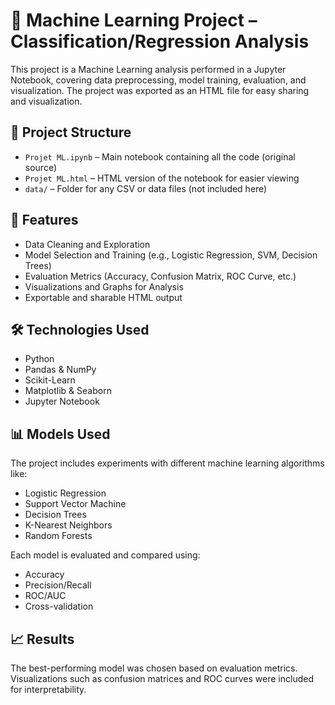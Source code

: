# 🧠 Machine Learning Project – Classification/Regression Analysis

This project is a Machine Learning analysis performed in a Jupyter Notebook, covering data preprocessing, model training, evaluation, and visualization. The project was exported as an HTML file for easy sharing and visualization.

## 📁 Project Structure

- `Projet ML.ipynb` – Main notebook containing all the code (original source)
- `Projet ML.html` – HTML version of the notebook for easier viewing
- `data/` – Folder for any CSV or data files (not included here)

## 🚀 Features

- Data Cleaning and Exploration
- Model Selection and Training (e.g., Logistic Regression, SVM, Decision Trees)
- Evaluation Metrics (Accuracy, Confusion Matrix, ROC Curve, etc.)
- Visualizations and Graphs for Analysis
- Exportable and sharable HTML output


## 🛠️ Technologies Used

- Python
- Pandas & NumPy
- Scikit-Learn
- Matplotlib & Seaborn
- Jupyter Notebook

## 📊 Models Used

The project includes experiments with different machine learning algorithms like:
- Logistic Regression
- Support Vector Machine
- Decision Trees
- K-Nearest Neighbors
- Random Forests

Each model is evaluated and compared using:
- Accuracy
- Precision/Recall
- ROC/AUC
- Cross-validation

## 📈 Results

The best-performing model was chosen based on evaluation metrics. Visualizations such as confusion matrices and ROC curves were included for interpretability.
